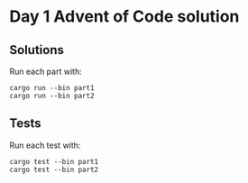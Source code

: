 # Day 1 Advent of Code solution

## Solutions
Run each part with:
```
cargo run --bin part1
cargo run --bin part2
```

## Tests


Run each test with:
```
cargo test --bin part1
cargo test --bin part2
```
